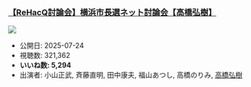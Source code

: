 ### [【ReHacQ討論会】横浜市長選ネット討論会【高橋弘樹】](https://www.youtube.com/watch?v=V41r2Xbmy2Y)
[![](https://img.youtube.com/vi/V41r2Xbmy2Y/hqdefault.jpg)](https://www.youtube.com/watch?v=V41r2Xbmy2Y)
-   公開日: 2025-07-24
-   視聴数: 321,362
-   **いいね数: 5,294**
-   出演者: 小山正武, 斉藤直明, 田中康夫, 福山あつし, 高橋のりみ, [高橋弘樹](/rehacq_fan/people/高橋弘樹 "wikilink")
